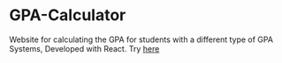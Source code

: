 # GPA-Calculator
Website for calculating the GPA for students with a different type of
GPA Systems, Developed with React. 
Try [here](https://gpa-calc.surge.sh/)
